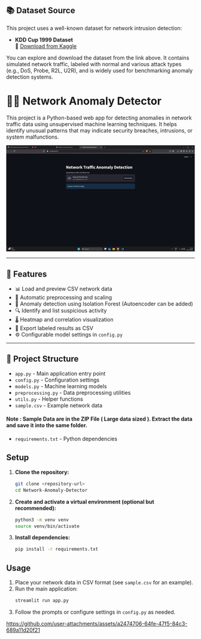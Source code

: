 ## 📚 Dataset Source

This project uses a well-known dataset for network intrusion detection:

- **KDD Cup 1999 Dataset**  
  📂 [Download from Kaggle](https://www.kaggle.com/datasets/galaxyh/kdd-cup-1999-data)

You can explore and download the dataset from the link above. It contains simulated network traffic, labeled with normal and various attack types (e.g., DoS, Probe, R2L, U2R), and is widely used for benchmarking anomaly detection systems.

# 🕵️‍♂️ Network Anomaly Detector

This project is a Python-based web app for detecting anomalies in network traffic data using unsupervised machine learning techniques. It helps identify unusual patterns that may indicate security breaches, intrusions, or system malfunctions.

![Front Page ](Start_Page.png)

---

## 🚀 Features

- 📊 Load and preview CSV network data
- 🧼 Automatic preprocessing and scaling
- 🧠 Anomaly detection using Isolation Forest (Autoencoder can be added)
- 🔍 Identify and list suspicious activity
- 🌡️ Heatmap and correlation visualization
- 💾 Export labeled results as CSV
- ⚙️ Configurable model settings in `config.py`

---

## 📁 Project Structure

- `app.py` - Main application entry point
- `config.py` - Configuration settings
- `models.py` - Machine learning models
- `preprocessing.py` - Data preprocessing utilities
- `utils.py` - Helper functions
- `sample.csv` - Example network data
#### Note : Sample Data are in the ZIP File ( Large data sized ). Extract the data and save it into the same folder.
- `requirements.txt` - Python dependencies

## Setup
1. **Clone the repository:**
   ```bash
   git clone <repository-url>
   cd Network-Anomaly-Detector
   ```
2. **Create and activate a virtual environment (optional but recommended):**
   ```bash
   python3 -m venv venv
   source venv/bin/activate
   ```
3. **Install dependencies:**
   ```bash
   pip install -r requirements.txt
   ```

## Usage
1. Place your network data in CSV format (see `sample.csv` for an example).
2. Run the main application:
   ```bash
   streamlit run app.py 
   ```
3. Follow the prompts or configure settings in `config.py` as needed.

https://github.com/user-attachments/assets/a2474706-64fe-47f5-84c3-689a11d20f21
